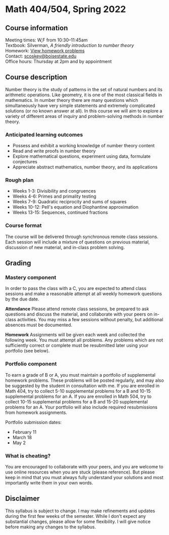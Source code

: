 # Math 404/504, Spring 2022

## Course information

Meeting times: W,F from 10:30&ndash;11:45am  
Textbook: Silverman, *A friendly introduction to number theory*  
Homework: [View homework problems](homework)  
Contact: scoskey@boisestate.edu  
Office hours: Thursday at 2pm and by appointment

## Course description

Number theory is the study of patterns in the set of natural numbers and its arithmetic operations. Like geometry, it is one of the most classical fields in mathematics. In number theory there are many questions which simultaneously have very simple statements and extremely complicated solutions (or no known answer at all). In this course we will aim to explore a variety of different areas of inquiry and problem-solving methods in number theory.

### Anticipated learning outcomes

* Possess and exhibit a working knowledge of number theory content
* Read and write proofs in number theory
* Explore mathematical questions, experiment using data, formulate conjectures
* Appreciate abstract mathematics, number theory, and its applications

### Rough plan

* Weeks 1-3: Divisibility and congruences
* Weeks 4-6: Primes and primality testing
* Weeks 7-9: Quadratic reciprocity and sums of squares
* Weeks 10-12: Pell's equation and Diophantine approximation
* Weeks 13-15: Sequences, continued fractions

### Course format

The course will be delivered through synchronous remote class sessions. Each session will include a mixture of questions on previous material, discussion of new material, and in-class problem solving.

## Grading

### Mastery component

In order to pass the class with a C, you are expected to attend class sessions and make a reasonable attempt at all weekly homework questions by the due date.

**Attendance** Please attend remote class sessions, be prepared to ask questions and discuss the material, and collaborate with your peers on in-class activities. You may miss a few sessions without penalty, but additional absences must be documented.

**Homework** Assignments will be given each week and collected the following week. You must attempt all problems. Any problems which are not sufficiently correct or complete must be resubmitted later using your portfolio (see below).

### Portfolio component

To earn a grade of B or A, you must maintain a portfolio of supplemental homework problems. These problems will be posted regularly, and may also be suggested by the student in consultation with me. If you are enrolled in Math 404, try to collect 5-10 supplemental problems for a B and 10-15 supplemental problems for an A. If you are enrolled in Math 504, try to collect 10-15 supplemental problems for a B and 15-20 supplemental problems for an A. Your portfolio will also include required resubmissions from homework assignments.

Portfolio submission dates:

* February 11
* March 18
* May  2

### What is cheating?

You are encouraged to collaborate with your peers, and you are welcome to use online resources when you are stuck (please reference). But please keep in mind that you must always fully understand your solutions and most importantly write them in your own words.

## Disclaimer
This syllabus is subject to change. I may make refinements and updates during the first few weeks of the semester. While I don't expect any substantial changes, please allow for some flexibility. I will give notice before making any changes to the syllabus.